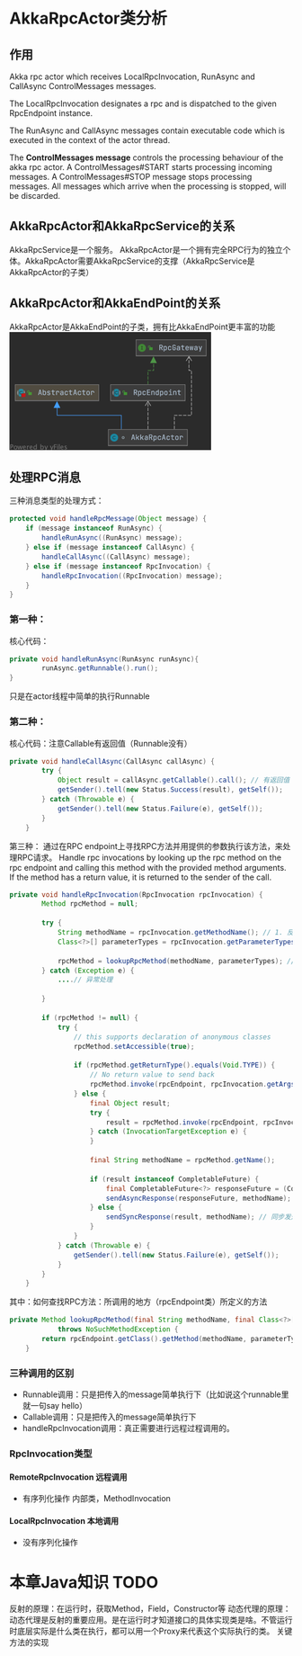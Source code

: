 # AkkaRpcActor类分析

## 作用
Akka rpc actor which receives LocalRpcInvocation, RunAsync and CallAsync ControlMessages messages.

The LocalRpcInvocation designates a rpc and is dispatched to the given RpcEndpoint instance.

The RunAsync and CallAsync messages contain executable code which is executed in the context of the actor thread.

The **ControlMessages message** controls the processing behaviour of the akka rpc actor. A ControlMessages#START  starts processing incoming messages. A  ControlMessages#STOP message stops processing messages. All messages which arrive when the processing is stopped, will be discarded.

## AkkaRpcActor和AkkaRpcService的关系
AkkaRpcService是一个服务。
AkkaRpcActor是一个拥有完全RPC行为的独立个体。AkkaRpcActor需要AkkaRpcService的支撑（AkkaRpcService是AkkaRpcActor的子类）

## AkkaRpcActor和AkkaEndPoint的关系
AkkaRpcActor是AkkaEndPoint的子类，拥有比AkkaEndPoint更丰富的功能
![img.png](img.png)

## 处理RPC消息
三种消息类型的处理方式：
```java
protected void handleRpcMessage(Object message) {
    if (message instanceof RunAsync) {
        handleRunAsync((RunAsync) message);
    } else if (message instanceof CallAsync) {
        handleCallAsync((CallAsync) message);
    } else if (message instanceof RpcInvocation) {
        handleRpcInvocation((RpcInvocation) message);
    }
}
```

### 第一种：
核心代码：
```java
private void handleRunAsync(RunAsync runAsync){
        runAsync.getRunnable().run();
}
```
只是在actor线程中简单的执行Runnable
### 第二种：
核心代码：注意Callable有返回值（Runnable没有）
```java
private void handleCallAsync(CallAsync callAsync) {
        try {
            Object result = callAsync.getCallable().call(); // 有返回值
            getSender().tell(new Status.Success(result), getSelf());
        } catch (Throwable e) {
            getSender().tell(new Status.Failure(e), getSelf());
        }
    }
```

第三种：
通过在RPC endpoint上寻找RPC方法并用提供的参数执行该方法，来处理RPC请求。
Handle rpc invocations by looking up the rpc method on the rpc endpoint and calling this
method with the provided method arguments. If the method has a return value, it is returned
to the sender of the call.
```java
private void handleRpcInvocation(RpcInvocation rpcInvocation) {
        Method rpcMethod = null;

        try {
            String methodName = rpcInvocation.getMethodName(); // 1. 反射：获取方法名
            Class<?>[] parameterTypes = rpcInvocation.getParameterTypes(); // 2. 获取方法的参数类型

            rpcMethod = lookupRpcMethod(methodName, parameterTypes); // 3.在本地找RPC方法名
        } catch (Exception e) {
            ....// 异常处理
            
        }

        if (rpcMethod != null) {
            try {
                // this supports declaration of anonymous classes
                rpcMethod.setAccessible(true);

                if (rpcMethod.getReturnType().equals(Void.TYPE)) {
                    // No return value to send back
                    rpcMethod.invoke(rpcEndpoint, rpcInvocation.getArgs()); // 4. 获得参数值，在rpcEndpoint端调用方法
                } else {
                    final Object result;
                    try {
                        result = rpcMethod.invoke(rpcEndpoint, rpcInvocation.getArgs());
                    } catch (InvocationTargetException e) {
                    }

                    final String methodName = rpcMethod.getName();

                    if (result instanceof CompletableFuture) {
                        final CompletableFuture<?> responseFuture = (CompletableFuture<?>) result;
                        sendAsyncResponse(responseFuture, methodName); // 异步发送调用结果
                    } else {
                        sendSyncResponse(result, methodName); // 同步发送调用结果
                    }
                }
            } catch (Throwable e) {
                getSender().tell(new Status.Failure(e), getSelf());
            }
        }
    }
```
其中：如何查找RPC方法：所调用的地方（rpcEndpoint类）所定义的方法
```java
private Method lookupRpcMethod(final String methodName, final Class<?>[] parameterTypes)
            throws NoSuchMethodException {
        return rpcEndpoint.getClass().getMethod(methodName, parameterTypes);
    }
```

### 三种调用的区别
* Runnable调用：只是把传入的message简单执行下（比如说这个runnable里就一句say hello）
* Callable调用：只是把传入的message简单执行下
* handleRpcInvocation调用：真正需要进行远程过程调用的。


### RpcInvocation类型
#### RemoteRpcInvocation 远程调用
* 有序列化操作
内部类，MethodInvocation

#### LocalRpcInvocation 本地调用
* 没有序列化操作


# 本章Java知识 TODO
反射的原理：在运行时，获取Method，Field，Constructor等
动态代理的原理：动态代理是反射的重要应用。是在运行时才知道接口的具体实现类是啥。不管运行时底层实际是什么类在执行，都可以用一个Proxy来代表这个实际执行的类。
关键方法的实现


